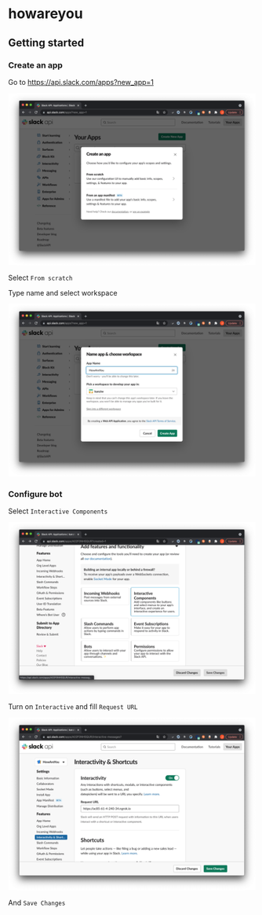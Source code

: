 # howareyou

## Getting started

### Create an app

Go to https://api.slack.com/apps?new_app=1

![01_create_an_app](./docs/01_create_an_app.png)

Select `From scratch`

Type name and select workspace

![02_name_app_and_choose_workspace](./docs/02_name_app_and_choose_workspace.png)

### Configure bot

Select `Interactive Components`

![03_interactive_components](./docs/03_interactive_components.png)

Turn on `Interactive` and fill `Request URL`

![04_turn_on_interactive_and_fill_request_url](./docs/04_turn_on_interactive_and_fill_request_url.png)

And `Save Changes`
